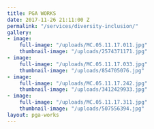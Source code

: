 ```yaml
---
title: PGA WORKS
date: 2017-11-26 21:11:00 Z
permalink: "/services/diversity-inclusion/"
gallery:
- image:
    full-image: "/uploads/MC.05.11.17.011.jpg"
    thumbnail-image: "/uploads/2574371171.jpg"
- image:
    full-image: "/uploads/MC.05.11.17.033.jpg"
    thumbnail-image: "/uploads/854705076.jpg"
- image:
    full-image: "/uploads/MC.05.11.17.242.jpg"
    thumbnail-image: "/uploads/3412429933.jpg"
- image:
    full-image: "/uploads/MC.05.11.17.311.jpg"
    thumbnail-image: "/uploads/507556394.jpg"
layout: pga-works
---
```


